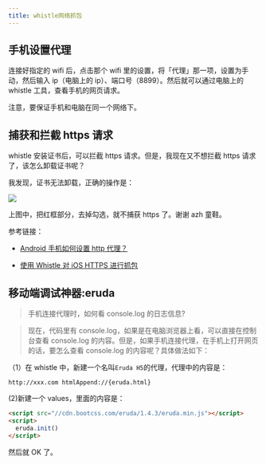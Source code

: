 ```yaml
---
title: whistle网络抓包
---
```


## 手机设置代理

连接好指定的 wifi 后，点击那个 wifi 里的设置，将「代理」那一项，设置为手动，然后输入 ip（电脑上的 ip）、端口号（8899）。然后就可以通过电脑上的 whistle 工具，查看手机的网页请求。

注意，要保证手机和电脑在同一个网络下。

## 捕获和拦截 https 请求

whistle 安装证书后，可以拦截 https 请求。但是，我现在又不想拦截 https 请求了，该怎么卸载证书呢？

我发现，证书无法卸载，正确的操作是：

![](http://img.smyhvae.com/20180426_1621.png)

上图中，把红框部分，去掉勾选，就不捕获 https 了。谢谢 azh 童鞋。

参考链接：

- [Android 手机如何设置 http 代理？](https://www.zhihu.com/question/21474174)

- [使用 Whistle 对 iOS HTTPS 进行抓包](http://zhuscat.com/2017/09/20/https-proxy-on-ios/)

## 移动端调试神器:eruda

> 手机连接代理时，如何看 console.log 的日志信息?

> 现在，代码里有 console.log，如果是在电脑浏览器上看，可以直接在控制台查看 console.log 的内容。但是，如果手机连接代理，在手机上打开网页的话，要怎么查看 console.log 的内容呢？具体做法如下：

（1）在 whistle 中，新建一个名叫`Eruda H5`的代理，代理中的内容是：

```
http://xxx.com htmlAppend://{eruda.html}
```

(2)新建一个 values，里面的内容是：

```html
<script src="//cdn.bootcss.com/eruda/1.4.3/eruda.min.js"></script>
<script>
  eruda.init()
</script>
```

然后就 OK 了。

